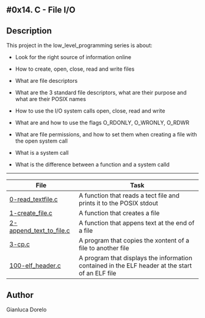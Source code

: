 #0x14. C - File I/O
---
## Description

This project in the low_level_programming series is about:

* Look for the right source of information online

* How to create, open, close, read and write files

* What are file descriptors

* What are the 3 standard file descriptors, what are their purpose and what are their POSIX names

* How to use the I/O system calls open, close, read and write

* What are and how to use the flags O_RDONLY, O_WRONLY, O_RDWR

* What are file permissions, and how to set them when creating a file with the open system call

* What is a system call

* What is the difference between a function and a system calld

---
File|Task
---|---
[0-read_textfile.c ](./0-read_textfile.c ) | A function that reads a tect file and prints it to the POSIX stdout
[1-create_file.c ](./1-create_file.c ) | A function that creates a file
[2-append_text_to_file.c ](./2-append_text_to_file.c ) | A function that appens text at the end of a file
[3-cp.c ](./3-cp.c ) | A program that copies the xontent of a file to another file
[100-elf_header.c ](./100-elf_header.c ) | A program that displays the information contained in the ELF header at the start of an ELF file

## Author
Gianluca Dorelo
